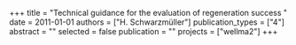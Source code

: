 +++
title = "Technical guidance for the evaluation of regeneration success "
date = 2011-01-01
authors = ["H. Schwarzmüller"]
publication_types = ["4"]
abstract = ""
selected = false
publication = ""
projects = ["wellma2"]
+++

